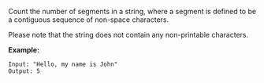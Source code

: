 Count the number of segments in a string, where a segment is defined to be a contiguous sequence of non-space characters.

Please note that the string does not contain any non-printable characters.

**Example:**
```
Input: "Hello, my name is John"
Output: 5
```

